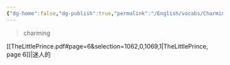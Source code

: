 ```yaml
---
{"dg-home":false,"dg-publish":true,"permalink":"/English/vocabs/Charming/","dgPassFrontmatter":true}
---
```



> charming

[[TheLittlePrince.pdf#page=6&selection=1062,0,1069,1|TheLittlePrince, page 6]]|迷人的

